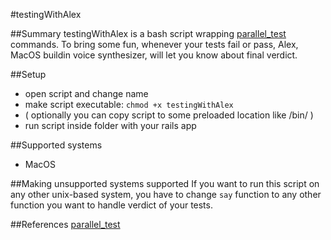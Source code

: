 #testingWithAlex

##Summary
testingWithAlex is a bash script wrapping [parallel_test](https://github.com/grosser/parallel_tests) commands. To bring some fun, whenever your tests fail or pass, Alex, MacOS buildin voice synthesizer, will let you know about final verdict.

##Setup
* open script and change name
* make script executable: `chmod +x testingWithAlex`
* ( optionally you can copy script to some preloaded location like /bin/ )
* run script inside folder with your rails app

##Supported systems
* MacOS

##Making unsupported systems supported
If you want to run this script on any other unix-based system, you have to change `say` function to any other function you want to handle verdict of your tests. 

##References
[parallel_test](https://github.com/grosser/parallel_tests)